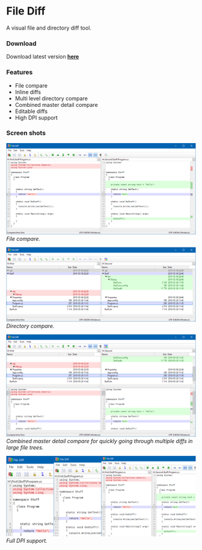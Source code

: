 File Diff
=========

A visual file and directory diff tool.

### Download
Download latest version **[here](https://jonashertzman.github.io/FileDiff/download/FileDiff.zip)**

### Features
- File compare
- Inline diffs
- Multi level directory compare
- Combined master detail compare
- Editable diffs
- High DPI support

### Screen shots

![screen](docs/images/Screen1.png)
*File compare.*

![screen](docs/images/Screen2.png)
*Directory compare.*

![screen](docs/images/Screen3.png)
*Combined master detail compare for quickly going through multiple diffs in large file trees.* 

![screen](docs/images/Screen4.png)
*Full DPI support.*

